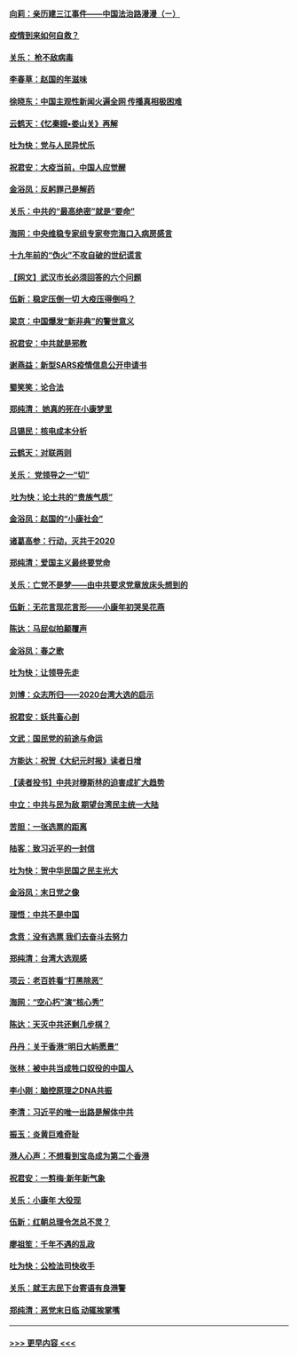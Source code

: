 #### [向莉：亲历建三江事件——中国法治路漫漫（ㄧ）](../pages/nsc993/n11827190.md?t=01290031) 
#### [疫情到来如何自救？](../pages/nsc993/n11827632.md?t=01290031) 
#### [关乐： 枪不敌病毒](../pages/nsc993/n11826746.md?t=01290031) 
#### [李春草：赵国的年滋味](../pages/nsc993/n11826321.md?t=01290031) 
#### [徐晓东：中国主观性新闻火遍全网 传播真相极困难](../pages/nsc993/n11826508.md?t=01290031) 
#### [云鹤天：《忆秦娥▪娄山关》再解](../pages/nsc993/n11824682.md?t=01290031) 
#### [吐为快：党与人民异忧乐](../pages/nsc993/n11824660.md?t=01290031) 
#### [祝君安：大疫当前，中国人应觉醒](../pages/nsc993/n11821946.md?t=01290031) 
#### [金浴凤：反躬罪己是解药](../pages/nsc993/n11820280.md?t=01290031) 
#### [关乐：中共的“最高绝密”就是“要命”](../pages/nsc993/n11816946.md?t=01290031) 
#### [海网：中央维稳专家组专家夸完海口入病房感言](../pages/nsc993/n11815138.md?t=01290031) 
#### [十九年前的“伪火”不攻自破的世纪谎言](../pages/nsc993/n11813238.md?t=01290031) 
#### [【网文】武汉市长必须回答的六个问题](../pages/nsc993/n11813848.md?t=01290031) 
#### [伍新：稳定压倒一切 大疫压得倒吗？](../pages/nsc993/n11812634.md?t=01290031) 
#### [梁京：中国爆发“新非典”的警世意义](../pages/nsc993/n11812554.md?t=01290031) 
#### [祝君安：中共就是邪教](../pages/nsc993/n11812431.md?t=01290031) 
#### [谢燕益：新型SARS疫情信息公开申请书](../pages/nsc993/n11808840.md?t=01290031) 
#### [蜀笑笑：论合法](../pages/nsc993/n11808064.md?t=01290031) 
#### [郑纯清： 她真的死在小康梦里](../pages/nsc993/n11806623.md?t=01290031) 
#### [吕锡民：核电成本分析](../pages/nsc993/n11806284.md?t=01290031) 
#### [云鹤天：对联两则](../pages/nsc993/n11805957.md?t=01290031) 
#### [关乐： 党领导之一“切”](../pages/nsc993/n11804505.md?t=01290031) 
#### [ 吐为快：论土共的“贵族气质”](../pages/nsc993/n11804490.md?t=01290031) 
#### [金浴凤：赵国的“小康社会”](../pages/nsc993/n11804452.md?t=01290031) 
#### [诸葛高参：行动，灭共于2020](../pages/nsc993/n11804120.md?t=01290031) 
#### [郑纯清：爱国主义最终要党命](../pages/nsc993/n11802197.md?t=01290031) 
#### [关乐：亡党不是梦——由中共要求党章放床头想到的](../pages/nsc993/n11802156.md?t=01290031) 
#### [伍新：无花言现花言形——小康年初哭吴花燕](../pages/nsc993/n11800044.md?t=01290031) 
#### [陈达：马屁似拍颠覆声](../pages/nsc993/n11800010.md?t=01290031) 
#### [金浴凤：春之歌](../pages/nsc993/n11797687.md?t=01290031) 
#### [吐为快：让领导先走](../pages/nsc993/n11797512.md?t=01290031) 
#### [刘博：众志所归——2020台湾大选的启示](../pages/nsc993/n11796878.md?t=01290031) 
#### [祝君安：妖共畜心剖](../pages/nsc993/n11794273.md?t=01290031) 
#### [文武：国民党的前途与命运](../pages/nsc993/n11794198.md?t=01290031) 
#### [方能达：祝贺《大纪元时报》读者日增](../pages/nsc993/n11793807.md?t=01290031) 
#### [【读者投书】中共对穆斯林的迫害成扩大趋势](../pages/nsc993/n11791371.md?t=01290031) 
#### [中立：中共与民为敌 期望台湾民主统一大陆](../pages/nsc993/n11790392.md?t=01290031) 
#### [苦胆：一张选票的距离](../pages/nsc993/n11788914.md?t=01290031) 
#### [陆客：致习近平的一封信](../pages/nsc993/n11788867.md?t=01290031) 
#### [吐为快：贺中华民国之民主光大](../pages/nsc993/n11788618.md?t=01290031) 
#### [金浴凤：末日党之像](../pages/nsc993/n11787475.md?t=01290031) 
#### [理悟：中共不是中国](../pages/nsc993/n11787463.md?t=01290031) 
#### [念贲：没有选票  我们去奋斗去努力](../pages/nsc993/n11787398.md?t=01290031) 
#### [郑纯清：台湾大选观感](../pages/nsc993/n11786210.md?t=01290031) 
#### [项云：老百姓看“打黑除恶”](../pages/nsc993/n11785398.md?t=01290031) 
#### [海网：“空心朽”演“核心秀”](../pages/nsc993/n11783874.md?t=01290031) 
#### [陈达：天灭中共还剩几步棋？](../pages/nsc993/n11783719.md?t=01290031) 
#### [丹丹：关于香港“明日大屿愿景”](../pages/nsc993/n11783273.md?t=01290031) 
#### [张林：被中共当成牲口奴役的中国人](../pages/nsc993/n11782397.md?t=01290031) 
#### [李小刚：脑控原理之DNA共振](../pages/nsc993/n11780962.md?t=01290031) 
#### [李清：习近平的唯一出路是解体中共](../pages/nsc993/n11780866.md?t=01290031) 
#### [振玉：炎黄巨难奇耻](../pages/nsc993/n11779632.md?t=01290031) 
#### [港人心声：不想看到宝岛成为第二个香港](../pages/nsc993/n11778817.md?t=01290031) 
#### [祝君安：一剪梅‧新年新气象](../pages/nsc993/n11776340.md?t=01290031) 
#### [关乐：小康年 大役现](../pages/nsc993/n11774213.md?t=01290031) 
#### [伍新：红朝总理令怎总不灵？](../pages/nsc993/n11770813.md?t=01290031) 
#### [廖祖笙：千年不遇的乱政](../pages/nsc993/n11770373.md?t=01290031) 
#### [吐为快：公检法司快收手](../pages/nsc993/n11770359.md?t=01290031) 
#### [关乐：就王志民下台寄语有良港警](../pages/nsc993/n11769903.md?t=01290031) 
#### [郑纯清：恶党末日临 动辄挨掌嘴](../pages/nsc993/n11769356.md?t=01290031) 

----
#### [ >>> 更早内容 <<< ](../indexes/nsc993-earlier.md)
